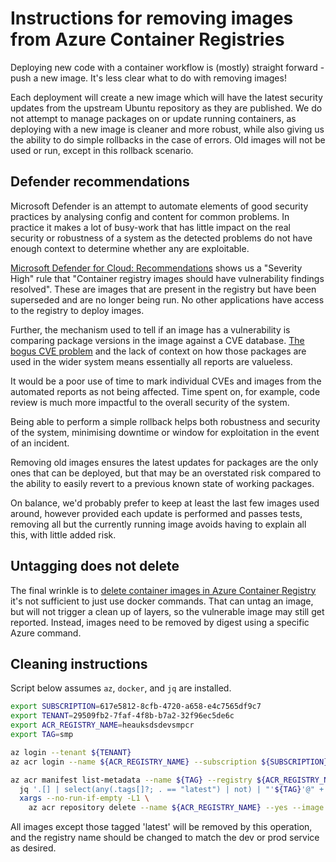 # Instructions for removing images from Azure Container Registries

Deploying new code with a container workflow is (mostly) straight forward - push a new image.
It's less clear what to do with removing images!

Each deployment will create a new image which will have the latest security updates from the upstream Ubuntu repository as they are published.
We do not attempt to manage packages on or update running containers, as deploying with a new image is cleaner and more robust, while also giving us the ability to do simple rollbacks in the case of errors.
Old images will not be used or run, except in this rollback scenario.

## Defender recommendations

Microsoft Defender is an attempt to automate elements of good security practices by analysing config and content for common problems.
In practice it makes a lot of busy-work that has little impact on the real security or robustness of a system as the detected problems do not have enough context to determine whether any are exploitable.

[Microsoft Defender for Cloud: Recommendations] shows us a "Severity High" rule that "Container registry images should have vulnerability findings resolved".
These are images that are present in the registry but have been superseded and are no longer being run.
No other applications have access to the registry to deploy images.

Further, the mechanism used to tell if an image has a vulnerability is comparing package versions in the image against a CVE database.
[The bogus CVE problem] and the lack of context on how those packages are used in the wider system means essentially all reports are valueless.

It would be a poor use of time to mark individual CVEs and images from the automated reports as not being affected. Time spent on, for example, code review is much more impactful to the overall security of the system.

Being able to perform a simple rollback helps both robustness and security of the system, minimising downtime or window for exploitation in the event of an incident.

Removing old images ensures the latest updates for packages are the only ones that can be deployed, but that may be an overstated risk compared to the ability to easily revert to a previous known state of working packages.

On balance, we'd probably prefer to keep at least the last few images used around, however provided each update is performed and passes tests, removing all but the currently running image avoids having to explain all this, with little added risk.


## Untagging does not delete

The final wrinkle is to [delete container images in Azure Container Registry] it's not sufficient to just use docker commands. That can untag an image, but will not trigger a clean up of layers, so the vulnerable image may still get reported.
Instead, images need to be removed by digest using a specific Azure command.


## Cleaning instructions

Script below assumes `az`, `docker`, and `jq` are installed.

```sh
export SUBSCRIPTION=617e5812-8cfb-4720-a658-e4c7565df9c7
export TENANT=29509fb2-7faf-4f8b-b7a2-32f96ec5de6c
export ACR_REGISTRY_NAME=heauksdsdevsmpcr
export TAG=smp

az login --tenant ${TENANT}
az acr login --name ${ACR_REGISTRY_NAME} --subscription ${SUBSCRIPTION}

az acr manifest list-metadata --name ${TAG} --registry ${ACR_REGISTRY_NAME} |
  jq '.[] | select(any(.tags[]?; . == "latest") | not) | "'${TAG}'@" +  .digest' |
  xargs --no-run-if-empty -L1 \
    az acr repository delete --name ${ACR_REGISTRY_NAME} --yes --image
```

All images except those tagged 'latest' will be removed by this operation, and the registry name should be changed to match the dev or prod service as desired.



[Microsoft Defender for Cloud: Recommendations]: https://portal.azure.com/#view/Microsoft_Azure_Security/RecommendationsBladeV2
[The bogus CVE problem]: https://lwn.net/Articles/944209/
[delete container images in Azure Container Registry]: https://learn.microsoft.com/azure/container-registry/container-registry-delete

